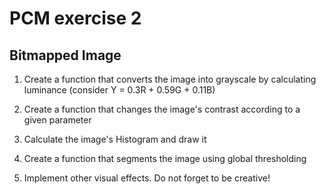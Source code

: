 # PCM exercise 2

## Bitmapped Image

1. Create a function that converts the image into grayscale by calculating luminance (consider Y = 0.3R + 0.59G + 0.11B)

2. Create a function that changes the image's contrast according to a given parameter

3. Calculate the image's Histogram and draw it

4. Create a function that segments the image using global thresholding

5. Implement other visual effects. Do not forget to be creative!
